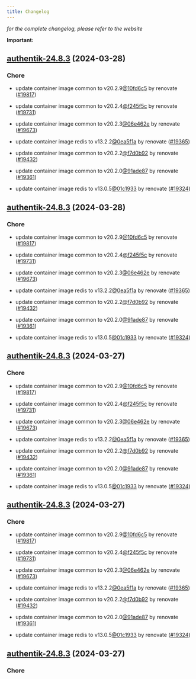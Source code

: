 ```yaml
---
title: Changelog
---
```



*for the complete changelog, please refer to the website*

**Important:**


## [authentik-24.8.3](https://github.com/truecharts/charts/compare/authentik-24.6.0...authentik-24.8.3) (2024-03-28)

### Chore



- update container image common to v20.2.9[@10fd6c5](https://github.com/10fd6c5) by renovate ([#19817](https://github.com/truecharts/charts/issues/19817))

- update container image common to v20.2.4[@f245f5c](https://github.com/f245f5c) by renovate ([#19731](https://github.com/truecharts/charts/issues/19731))

- update container image common to v20.2.3[@06e462e](https://github.com/06e462e) by renovate ([#19673](https://github.com/truecharts/charts/issues/19673))

- update container image redis to v13.2.2[@0ea5f1a](https://github.com/0ea5f1a) by renovate ([#19365](https://github.com/truecharts/charts/issues/19365))

- update container image common to v20.2.2[@f7d0b92](https://github.com/f7d0b92) by renovate ([#19432](https://github.com/truecharts/charts/issues/19432))

- update container image common to v20.2.0[@91ade87](https://github.com/91ade87) by renovate ([#19361](https://github.com/truecharts/charts/issues/19361))

- update container image redis to v13.0.5[@01c1933](https://github.com/01c1933) by renovate ([#19324](https://github.com/truecharts/charts/issues/19324))


## [authentik-24.8.3](https://github.com/truecharts/charts/compare/authentik-24.6.0...authentik-24.8.3) (2024-03-28)

### Chore



- update container image common to v20.2.9[@10fd6c5](https://github.com/10fd6c5) by renovate ([#19817](https://github.com/truecharts/charts/issues/19817))

- update container image common to v20.2.4[@f245f5c](https://github.com/f245f5c) by renovate ([#19731](https://github.com/truecharts/charts/issues/19731))

- update container image common to v20.2.3[@06e462e](https://github.com/06e462e) by renovate ([#19673](https://github.com/truecharts/charts/issues/19673))

- update container image redis to v13.2.2[@0ea5f1a](https://github.com/0ea5f1a) by renovate ([#19365](https://github.com/truecharts/charts/issues/19365))

- update container image common to v20.2.2[@f7d0b92](https://github.com/f7d0b92) by renovate ([#19432](https://github.com/truecharts/charts/issues/19432))

- update container image common to v20.2.0[@91ade87](https://github.com/91ade87) by renovate ([#19361](https://github.com/truecharts/charts/issues/19361))

- update container image redis to v13.0.5[@01c1933](https://github.com/01c1933) by renovate ([#19324](https://github.com/truecharts/charts/issues/19324))


## [authentik-24.8.3](https://github.com/truecharts/charts/compare/authentik-24.6.0...authentik-24.8.3) (2024-03-27)

### Chore



- update container image common to v20.2.9[@10fd6c5](https://github.com/10fd6c5) by renovate ([#19817](https://github.com/truecharts/charts/issues/19817))

- update container image common to v20.2.4[@f245f5c](https://github.com/f245f5c) by renovate ([#19731](https://github.com/truecharts/charts/issues/19731))

- update container image common to v20.2.3[@06e462e](https://github.com/06e462e) by renovate ([#19673](https://github.com/truecharts/charts/issues/19673))

- update container image redis to v13.2.2[@0ea5f1a](https://github.com/0ea5f1a) by renovate ([#19365](https://github.com/truecharts/charts/issues/19365))

- update container image common to v20.2.2[@f7d0b92](https://github.com/f7d0b92) by renovate ([#19432](https://github.com/truecharts/charts/issues/19432))

- update container image common to v20.2.0[@91ade87](https://github.com/91ade87) by renovate ([#19361](https://github.com/truecharts/charts/issues/19361))

- update container image redis to v13.0.5[@01c1933](https://github.com/01c1933) by renovate ([#19324](https://github.com/truecharts/charts/issues/19324))


## [authentik-24.8.3](https://github.com/truecharts/charts/compare/authentik-24.6.0...authentik-24.8.3) (2024-03-27)

### Chore



- update container image common to v20.2.9[@10fd6c5](https://github.com/10fd6c5) by renovate ([#19817](https://github.com/truecharts/charts/issues/19817))

- update container image common to v20.2.4[@f245f5c](https://github.com/f245f5c) by renovate ([#19731](https://github.com/truecharts/charts/issues/19731))

- update container image common to v20.2.3[@06e462e](https://github.com/06e462e) by renovate ([#19673](https://github.com/truecharts/charts/issues/19673))

- update container image redis to v13.2.2[@0ea5f1a](https://github.com/0ea5f1a) by renovate ([#19365](https://github.com/truecharts/charts/issues/19365))

- update container image common to v20.2.2[@f7d0b92](https://github.com/f7d0b92) by renovate ([#19432](https://github.com/truecharts/charts/issues/19432))

- update container image common to v20.2.0[@91ade87](https://github.com/91ade87) by renovate ([#19361](https://github.com/truecharts/charts/issues/19361))

- update container image redis to v13.0.5[@01c1933](https://github.com/01c1933) by renovate ([#19324](https://github.com/truecharts/charts/issues/19324))


## [authentik-24.8.3](https://github.com/truecharts/charts/compare/authentik-24.6.0...authentik-24.8.3) (2024-03-27)

### Chore


